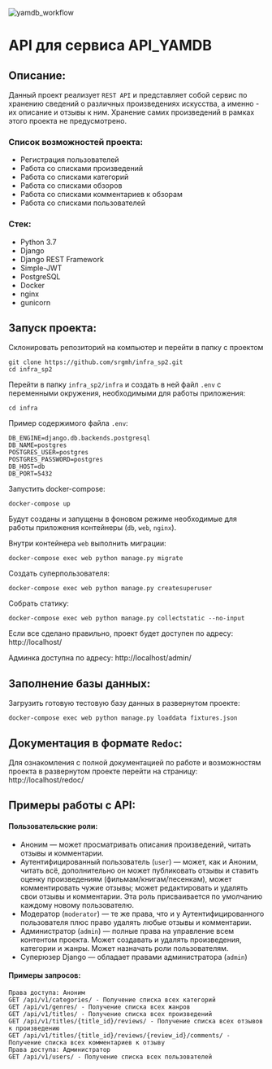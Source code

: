 ![yamdb_workflow](https://github.com/srgmh/yamdb_final/actions/workflows/yamdb_workflow/badge.svg)


# API для сервиса API_YAMDB

## Описание:
Данный проект реализует `REST API` и представляет собой сервис по хранению сведений о различных произведениях искусства, а именно - их описание и отзывы к ним. Хранение самих произведений в рамках этого проекта не предусмотрено.

### Список возможностей проекта:

- Регистрация пользователей
- Работа со списками произведений
- Работа со списками категорий
- Работа со списками обзоров
- Работа со списками комментариев к обзорам
- Работа со списками пользователей


### Стек: 
- Python 3.7
- Django
- Django REST Framework
- Simple-JWT
- PostgreSQL
- Docker
- nginx
- gunicorn

## Запуск проекта:

Склонировать репозиторий на компьютер и перейти в папку с проектом
```
git clone https://github.com/srgmh/infra_sp2.git
cd infra_sp2
```

Перейти в папку `infra_sp2/infra` и создать в ней файл `.env` с переменными окружения, необходимыми для работы приложения:
```
cd infra
```
Пример содержимого файла `.env`:
```
DB_ENGINE=django.db.backends.postgresql
DB_NAME=postgres
POSTGRES_USER=postgres
POSTGRES_PASSWORD=postgres
DB_HOST=db
DB_PORT=5432
```
Запустить docker-compose:
```
docker-compose up
```
Будут созданы и запущены в фоновом режиме необходимые для работы приложения контейнеры (`db`, `web`, `nginx`).

Внутри контейнера ``web`` выполнить миграции:
```
docker-compose exec web python manage.py migrate
```
Создать суперпользователя:
```
docker-compose exec web python manage.py createsuperuser
```
Собрать статику:
```
docker-compose exec web python manage.py collectstatic --no-input
```
Если все сделано правильно, проект будет доступен по адресу: http://localhost/

Админка доступна по адресу: http://localhost/admin/

## Заполнение базы данных:
Загрузить готовую тестовую базу данных в развернутом проекте:
```
docker-compose exec web python manage.py loaddata fixtures.json 
```

## Документация в формате `Redoc`:
Для ознакомления с полной документацией по работе и возможностям проекта в развернутом проекте перейти на страницу: http://localhost/redoc/

## Примеры работы с API:

#### Пользовательские роли:
- Аноним — может просматривать описания произведений, читать отзывы и комментарии.
- Аутентифицированный пользователь (`user`) — может, как и Аноним, читать всё, дополнительно он может публиковать отзывы и ставить оценку произведениям (фильмам/книгам/песенкам), может комментировать чужие отзывы; может редактировать и удалять свои отзывы и комментарии. Эта роль присваивается по умолчанию каждому новому пользователю.
- Модератор (`moderator`) — те же права, что и у Аутентифицированного пользователя плюс право удалять любые отзывы и комментарии.
- Администратор (`admin`) — полные права на управление всем контентом проекта. Может создавать и удалять произведения, категории и жанры. Может назначать роли пользователям.
- Суперюзер Django — обладает правами администратора (`admin`)

#### Примеры запросов:
```
Права доступа: Аноним
GET /api/v1/categories/ - Получение списка всех категорий
GET /api/v1/genres/ - Получение списка всех жанров
GET /api/v1/titles/ - Получение списка всех произведений
GET /api/v1/titles/{title_id}/reviews/ - Получение списка всех отзывов к произведению
GET /api/v1/titles/{title_id}/reviews/{review_id}/comments/ - Получение списка всех комментариев к отзыву
Права доступа: Администратор
GET /api/v1/users/ - Получение списка всех пользователей
```
